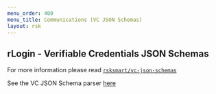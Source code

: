 ```yaml
---
menu_order: 400
menu_title: Communications (VC JSON Schemas)
layout: rsk
---
```


## rLogin - Verifiable Credentials JSON Schemas

For more information please read [`rsksmart/vc-json-schemas`](https://github.com/rsksmart/vc-json-schemas)

See the VC JSON Schema parser [here](../vc-json-schemas-parser)
